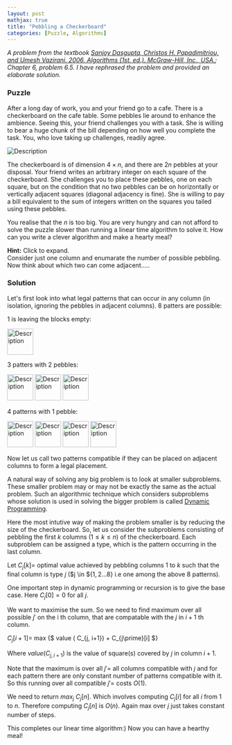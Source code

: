 ```yaml
---
layout: post
mathjax: true
title: "Pebbling a Checkerboard"
categories: [Puzzle, Algorithms]
---
```


*A problem from the textbook [Sanjoy Dasgupta, Christos H. Papadimitriou, and Umesh Vazirani. 2006. Algorithms (1st. ed.). McGraw-Hill, Inc., USA.](https://dl.acm.org/doi/10.5555/1177299#cited-by-sec); Chapter 6, problem 6.5. I have rephrased the problem and provided an elaborate solution.*

### Puzzle
After a long day of work, you and your friend go to a cafe. There is a checkerboard on the cafe table. Some pebbles lie around to enhance the ambience. Seeing this, your friend challenges you with a task. She is willing to bear a huge chunk of the bill depending on how well you complete the task. You, who love taking up challenges, readily agree. 

<div class="image-container">
  <img src="{{ site.baseurl}}/images/Post1/P1_1.png" alt="Description" class="zoom-image">
</div>

The checkerboard is of dimension $4 \times n$, and there are $2n$ pebbles at your disposal. Your friend writes an arbitrary integer on each square of the checkerboard. She challenges you to place these pebbles, one on each square, but on the condition that no two pebbles can be on horizontally or vertically adjacent squares (diagonal adjacency is fine). She is willing to pay a bill equivalent to the sum of integers written on the squares you tailed using these pebbles. 

You realise that the $n$ is too big. You are very hungry and can not afford to solve the puzzle slower than running a linear time algorithm to solve it. How can you write a clever algorithm and make a hearty meal?

<div class="hint-box info">
  <div class="hint-box-header">
    <strong>Hint:</strong> Click to expand.
  </div>
  <div class="hint-box-content">
    Consider just one column and enumarate the number of possible pebbling. Now think about which two can come adjacent..... 
  </div>
</div>

### Solution

Let's first look into what legal patterns that can occur in any column (in isolation, ignoring
the pebbles in adjacent columns).
8 patters are possible:

1 is leaving the blocks empty:

<img src="{{ site.baseurl}}/images/Post1/P1_2.png" alt="Description" width="60">

3 patters with 2 pebbles:

<img src="{{ site.baseurl}}/images/Post1/P1_3.png" alt="Description" width="60">

<img src="{{ site.baseurl}}/images/Post1/P1_4.png" alt="Description" width="60">

<img src="{{ site.baseurl}}/images/Post1/P1_5.png" alt="Description" width="60">

4 patterns with 1 pebble:

<img src="{{ site.baseurl}}/images/Post1/P1_6.png" alt="Description" width="60">

<img src="{{ site.baseurl}}/images/Post1/P1_7.png" alt="Description" width="60">

<img src="{{ site.baseurl}}/images/Post1/P1_8.png" alt="Description" width="60">

<img src="{{ site.baseurl}}/images/Post1/P1_9.png" alt="Description" width="60">

Now let us call two patterns compatible if they can be placed on adjacent columns to form a legal placement.

A natural way of solving any big problem is to look at smaller subproblems. These smaller problem may or may not be exactly the same as the actual problem. Such an algorithmic technique which considers subproblems whose solution is used in solving the bigger problem is called [Dynamic Programming](https://o-qcblog.github.io/note/algorithms/Dynamic-Programming/). 

Here the most intutive way of making the problem smaller is by reducing the size of the checkerboard. So, let us consider the subproblems consisting of pebbling the first $k$ columns ($1 \leq k \leq n$) of the checkerboard. Each subproblem can be assigned a type, which is the pattern occurring in the last column.

Let $C_j[k] =$ optimal value achieved by pebbling columns 1 to $k$ such that the final column is type $j$ ($j \in ${$1,2 \dots 8$} i.e one among the above 8 patterns). 

One important step in dynamic programming or recursion is to give the base case. Here $C_j[0] = 0$ for all $j$.

We want to maximise the sum. So we need to find maximum over all possible $j\prime$ on the i th column, that are compatable with the $j$ in $i+1$ th column. 

$C_j[i+1] =$ max {$ value ( C_{j, i+1}) + C_{j\prime}[i] $}

Where $value( C_{j, i+1})$ is the value of square(s) covered by $j$ in column $i+1$.

Note that the maximum is over all $j\prime =$ all columns compatible with $j$ and for each pattern there are only constant number of patterns compatible with it. So this running over all compatible $j\prime =$ costs $O (1)$.

We need to return $max_j$ $C_j[n]$. Which involves computing $C_j[i]$ for all $i$ from 1 to $n$. Therefore computing $C_j[n]$ is $O (n)$. Again max over $j$ just takes constant number of steps.

This completes our linear time algorithm:) Now you can have a hearthy meal!

<html>
  <head>
    <title>Pebbling a Checkerboard</title>
    <script type="application/ld+json">
    {
      "@context": "https://schema.org",
      "@type": "BlogPosting",
      "headline": "Pebbling a Checkerboard",
      "image": [
        "{{ site.baseurl}}/images/Post1/P1_1.png"
       ],
      "datePublished": "2024-05-29T08:00:00+05:30",
      "dateModified": "2024-05-29T08:00:00+05:30",
      "author": [{
          "@type": "Person",
          "name": "Padmapriya S",
          "url": "https://o-qcblog.github.io/about/"
        }]
    }
    </script>
  </head>
  <body>
  </body>
</html>

